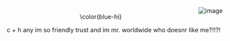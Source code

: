 
<img align="right" src="https://files.catbox.moe/0n0xip.png" alt="image" />

</p> <p align="center"> \color{blue-hi}

</p> <p align="center">c + h any im so friendly trust and im mr. worldwide who doesnr like me?!!?!
